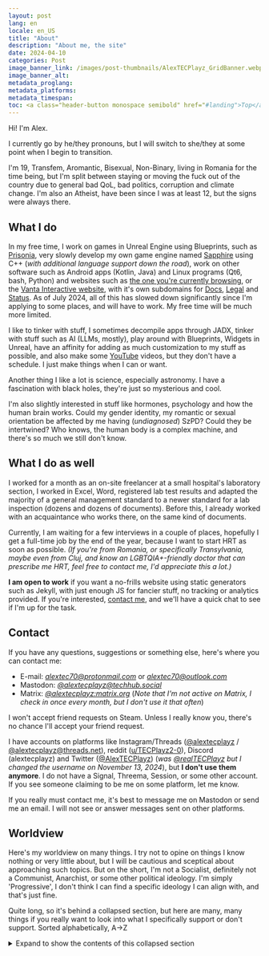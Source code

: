 ```yaml
---
layout: post
lang: en
locale: en_US
title: "About"
description: "About me, the site"
date: 2024-04-10
categories: Post
image_banner_link: /images/post-thumbnails/AlexTECPlayz_GridBanner.webp
image_banner_alt:
metadata_proglang:
metadata_platforms:
metadata_timespan:
toc: <a class="header-button monospace semibold" href="#landing">Top</a><br><a class="header-button monospace semibold" href="#what-i-do">What I do</a><br><a class="header-button monospace semibold" href="#what-i-do-as-well">What I do as well</a><br><a class="header-button monospace semibold" href="#contact">Contact</a><br><a class="header-button monospace semibold" href="#worldview">Worldview</a>
---
```


Hi! I'm Alex.

I currently go by he/they pronouns, but I will switch to she/they at some point when I begin to transition.

I'm 19, Transfem, Aromantic, Bisexual, Non-Binary, living in Romania for the time being, but I'm split between staying or moving the fuck out of the country due to general bad QoL, bad politics, corruption and climate change. I'm also an Atheist, have been since I was at least 12, but the signs were always there.

## What I do

In my free time, I work on games in Unreal Engine using Blueprints, such as [Prisonia](https://vantainteractive.com/en/games/Prisonia), very slowly develop my own game engine named [Sapphire](https://docs.vantainteractive.com/en/sapphire/) using C++ (*with additional language support down the road*), work on other software such as Android apps (Kotlin, Java) and Linux programs (Qt6, bash, Python) and websites such as [the one you're currently browsing](alextecplayz.github.io), or the [Vanta Interactive website](https://vantainteractive.com), with it's own subdomains for [Docs](https://docs.vantainteractive.com), [Legal](https://legal.vantainteractive.com) and [Status](https://status.vantainteractive.com). As of July 2024, all of this has slowed down significantly since I'm applying to some places, and will have to work. My free time will be much more limited.

I like to tinker with stuff, I sometimes decompile apps through JADX, tinker with stuff such as AI (LLMs, mostly), play around with Blueprints, Widgets in Unreal, have an affinity for adding as much customization to my stuff as possible, and also make some [YouTube](https://youtube.com/@alextecplaz) videos, but they don't have a schedule. I just make things when I can or want.

Another thing I like a lot is science, especially astronomy. I have a fascination with black holes, they're just so mysterious and cool.

I'm also slightly interested in stuff like hormones, psychology and how the human brain works. Could my gender identity, my romantic or sexual orientation be affected by me having (*undiagnosed*) SzPD? Could they be intertwined? Who knows, the human body is a complex machine, and there's so much we still don't know.

## What I do as well

I worked for a month as an on-site freelancer at a small hospital's laboratory section, I worked in Excel, Word, registered lab test results and adapted the majority of a general management standard to a newer standard for a lab inspection (dozens and dozens of documents). Before this, I already worked with an acquaintance who works there, on the same kind of documents.

Currently, I am waiting for a few interviews in a couple of places, hopefully I get a full-time job by the end of the year, because I want to start HRT as soon as possible. *(If you're from Romania, or specifically Transylvania, maybe even from Cluj, and know an LGBTQIA+-friendly doctor that can prescribe me HRT, feel free to contact me, I'd appreciate this a lot.)*

**I am open to work** if you want a no-frills website using static generators such as Jekyll, with just enough JS for fancier stuff, no tracking or analytics provided. If you're interested, [contact me](#contact), and we'll have a quick chat to see if I'm up for the task.

## Contact
If you have any questions, suggestions or something else, here's where you can contact me:
- E-mail: [*alextec70@protonmail.com*](mailto:alextec70@protonmail.com) or [*alextec70@outlook.com*](mailto:alextec70@outlook.com)
- Mastodon: [*@alextecplayz@techhub.social*](https://techhub.social/@AlexTECPlayz)
- Matrix: [*@alextecplayz:matrix.org*](https://matrix.to/#/@alextecplayz:matrix.org) (*Note that I'm not active on Matrix, I check in once every month, but I don't use it that often*)

I won't accept friend requests on Steam. Unless I really know you, there's no chance I'll accept your friend request.

I have accounts on platforms like Instagram/Threads ([@alextecplayz](https://instagram.com/alextecplayz) / [@alextecplayz@threads.net](https://threads.net/alextecplayz)), reddit ([u/TECPlayz2-0](https://new.reddit.com/user/TECPlayz2-0)), Discord (alextecplayz) and Twitter ([@AlexTECPlayz](https://twitter.com/AlexTECPlayz)) (*was [@realTECPlayz](https://web.archive.org/web/20230320004115/twitter.com/realTECPlayz) but I changed the username on November 13, 2024*), but **I don't use them anymore**. I do not have a Signal, Threema, Session, or some other account. If you see someone claiming to be me on some platform, let me know.

If you really must contact me, it's best to message me on Mastodon or send me an email. I will not see or answer messages sent on other platforms.

## Worldview

Here's my worldview on many things. I try not to opine on things I know nothing or very little about, but I will be cautious and sceptical about approaching such topics. But on the short, I'm not a Socialist, definitely not a Communist, Anarchist, or some other political ideology. I'm simply 'Progressive', I don't think I can find a specific ideology I can align with, and that's just fine.

Quite long, so it's behind a collapsed section, but here are many, many things if you really want to look into what I specifically support or don't support. Sorted alphabetically, A->Z

<details class="details">
  <summary style="">Expand to show the contents of this collapsed section</summary>
  
<table>
  <thead>
    <tr>
      <th><strong>My stance</strong></th>
      <th><strong>Measure, something specific, law, right, etc.</strong></th>
      <th><strong>Description to explain why (optional)</strong></th>
    </tr>
  </thead>
  <tbody>
    <tr>
      <td><strong>IMPARTIAL</strong></td>
      <td>ACAB</td>
      <td>To suggest, or to generalize, that “All Cops are Bastards” sucks fucking ass, and I don’t support this. There are some corrupt cops, and there are some good cops. Not everything’s so black and white.</td>
    </tr>
    <tr>
      <td><strong>AGAINST</strong></td>
      <td>Anarchism, Anarcho-$THING, Anarcho-communism, Stateless societies, anti-statism, liberationism</td>
      <td>Bahahaha! Oh, you’re serious? Bahahaha! Even the most basic, primitive human society has some form of governance similar to a state or government.</td>
    </tr>
    <tr>
      <td><strong>AGAINST</strong></td>
      <td>Authoritarianism</td>
      <td>Never. Under no circumstance is this good. I give some sceptical leeway for ‘benevolent dictators’. They’re still dictators and all, but sometimes I guess you have to take control of a country that’s gone too far off to bring it back to stability.</td>
    </tr>
    <tr>
      <td><strong>IMPARTIAL</strong></td>
      <td>Big companies, corporations, businesses.</td>
      <td>Big companies aren’t <em>inherently</em> bad. Big companies that become monopolies or oligopolies are bad, however.</td>
    </tr>
    <tr>
      <td><strong>AGAINST</strong></td>
      <td>‘Carbon capture’, ‘carbon credits’</td>
      <td>They’re a scam, and ineffective in the grand scale of things. Not to mention it’s GREENWASHING.</td>
    </tr>
    <tr>
      <td><strong>AGAINST</strong></td>
      <td>Cars</td>
      <td>Not a car abolitionist, though. Cars have their utility and own degree of freedom, but we’d have less of them if we had excellent public transport and trains.</td>
    </tr>
    <tr>
      <td><strong>FOR</strong></td>
      <td>CIA, FBI, NSA, intelligence agencies in general</td>
      <td>Fuck yeah, intelligence agencies are cool. Some secret programs need to exist for the sake of national and/or international security. <i class="italic">Oh, but look what $AGENCY did in the 80s, 90s, etc.</i> This isn't BECAUSE of the intelligence agency's existence. It's because some agencies get an ego and start operating way out of their legal limits, and there's no one to hold them accountable for their mistakes.<br><br>An intelligence agency is not inherently bad or evil. They can be massively helpful in exposing and leading to the arrest of organized crime groups, as history has proven time and time again. They can be massively helpful in protecting their country's interests, as is the case for the US, as history has proven time and time again.</td>
    </tr>
    <tr>
      <td><strong>AGAINST</strong></td>
      <td>Communism, Fascism, Nazism, any other ideology</td>
      <td>None of these are good. Fuck off. Shilling for the NK, CCP, URSS or being a tankie is the same.</td>
    </tr>
    <tr>
      <td><strong>AGAINST</strong></td>
      <td>Corruption, cronyism, nepotism</td>
      <td>Self-explanatory. I live in Romania, I see this on a daily basis, unfortunately.</td>
    </tr>
    <tr>
      <td><strong>FOR</strong></td>
      <td>Drug decriminalisation (e.g light drugs, marijuana)</td>
      <td>Sure, with the same laws as alcohol and tobacco. 18+, you shouldn’t smoke pot and drive, etc. I don’t support or promote drugs. Weed's not great, especially in high concentration.</td>
    </tr>
    <tr>
      <td><strong>FOR</strong></td>
      <td>FOSS, OSS, Closed-source, Source-available, etc.</td>
      <td>I’m not some hypocrite or some absolutist, however. Both FOSS and closed-source software have their advantages and disadvantages.</td>
    </tr>
    <tr>
      <td><strong>FOR</strong></td>
      <td>Free speech (NOT including Hate Speech)</td>
      <td><em>“Muh freedom to say the n-word, to be racist, nooo!”</em> Free speech good. Hate speech bad. Simple as.</td>
    </tr>
    <tr>
      <td><strong>FOR</strong></td>
      <td>Immigration, reducing overreach of immigration/customs agencies</td>
      <td>Agencies such as the US ICE and DHS have too much power. Lobotomize them, don’t abolish the agencies. General immigration and customs enforcement is needed, but what the ICE does is just way above their pay grade, and their department. Stick to airports and country borders, dipshits.</td>
    </tr>
    <tr>
      <td><strong>FOR</strong></td>
      <td>Increased education, healthcare funding</td>
      <td>Obvious. An educated and healthy population can’t be controlled through psyops, dumb conspiracy theories, radical politics. Percentage of religion and spirituality would also decrease, what a lovely bonus!</td>
    </tr>
    <tr>
      <td><strong>FOR</strong></td>
      <td>Increased state/government transparency</td>
      <td>No questions asked. We can’t keep funding secret projects, literal coups, dictatorships, unjustified wars, etc.</td>
    </tr>
    <tr>
      <td><strong>FOR</strong></td>
      <td>IP, Copyright law, Patents</td>
      <td>With the mention that patents shouldn’t forbid someone from doing the same thing, and IP should expire 10 years after creation, with the owner/creator of the IP being able to renew its IP ownership each 10 years, until they die, or pass of the IP to someone else. 50-70 years after the IP was made, it should enter into public domain, with no way of retraction or renewal.</td>
    </tr>
    <tr>
      <td><strong>IMPARTIAL</strong></td>
      <td>Kinks, kink-shaming</td>
      <td>I don't kink-shame <i>...out loud</i>. Look, I get general kinks, I'm fine with them, but there's a line between stuff that's cool and stuff that's objectionable, if not straight-up reprehensible. I'm sorry, but I will instantly block anyone that's into scat, piss, inflation, pooltoys, chastity, farts, vore, fatfur, pregnant sex, urethral play, sounding, macros and micros, blood, needle-play, guro, gore, diapers/ABDL, masochism, and obviously against incest, massive age gaps (e.g. 22 with 60) and anything illegal. Fuck off outta here with this stuff, it's horrible. What's worse is the people on Fedi that share this stuff without using ALT text, tags or just text that contains kink-related words that I can block - which means that occasionally I'll stumble upon some pooltoy, inflation or fatfur photo(s) on my timeline. I'll unfollow and possibly block both accounts involved, in such instances.</td>
    </tr>
    <tr>
      <td><strong>AGAINST</strong></td>
      <td>Mass surveillance (e.g. PRISM, Chat Control, IIS)</td>
      <td>Mass surveillance is an overwhelming no from me.</td>
    </tr>
    <tr>
      <td><strong>FOR</strong></td>
      <td>Measures against climate change</td>
      <td>Climate change is very real, very noticeable, and is here to stay. We need to urgently reduce our CO2 emissions, and remove some of the pollution from the atmosphere. This should have been done YEARS ago, DECADES, even, but the car and oil lobbies were/are too powerful.</td>
    </tr>
    <tr>
      <td><strong>FOR</strong></td>
      <td>Minority rights (LGBTQIA+, natives, etc.)</td>
      <td>Self-explanatory. Everyone is equal.</td>
    </tr>
    <tr>
      <td><strong>AGAINST</strong></td>
      <td>Nationalism, legionarism, etc.</td>
      <td>Yeah. Bad.</td>
    </tr>
    <tr>
      <td><strong>FOR</strong></td>
      <td>Nuclear, fusion, renewable, green energy.</td>
      <td>All-in for all of these. Nuclear is still very much a valid option, until we get very efficient and powerful green energy.</td>
    </tr>
    <tr>
      <td><strong>FOR</strong></td>
      <td>Polyamory</td>
      <td>Might seem strange to some, but yeah, I support polyamory. If it’s all consensual and legal, go for it if that’s your thing. Personally, I <em>could theoretically</em> fit in a poly relationship since I’m Aro, and generally I don’t care if I do a thing or not.</td>
    </tr>
    <tr>
      <td><strong>FOR</strong></td>
      <td>Private property, ownership, Stocks, Private equity</td>
      <td>If living in a world where Socialist principles are somewhat applied, private, cooperative and collective ownership CAN exist.</td>
    </tr>
    <tr>
      <td><strong>AGAINST</strong></td>
      <td>Project 2025</td>
      <td>Strongly opposed to this. It’s literally the new fascist manifesto.</td>
    </tr>
    <tr>
      <td><strong>FOR</strong></td>
      <td>Public healthcare, HRT, puberty blockers access</td>
      <td>Obvious. Privatized healthcare should still exist, but public healthcare should be more than enough for your average educated citizen, as per previous measure(s). HRT &amp; puberty blockers should be 12+, available freely under public healthcare.</td>
    </tr>
    <tr>
      <td><strong>AGAINST</strong></td>
      <td>Radical anticapitalism, or Radical anything</td>
      <td>No, just no.</td>
    </tr>
    <tr>
      <td><strong>IMPARTIAL</strong></td>
      <td>Radicalism (radical vs gradual change)</td>
      <td>I usually prefer gradual change.</td>
    </tr>
    <tr>
      <td><strong>AGAINST</strong></td>
      <td>Refusal to work, work abolitionism, critique of work, anti-work</td>
      <td>Let me guess, you’re a “wage slave”? You don’t like to work? However, I wouldn’t want someone to be forced to work 40+ years of their life just to afford a house or something. I think 10-20 years of work should earn you enough to buy an apartment or a house that can fit a family.</td>
    </tr>
    <tr>
      <td><strong>AGAINST</strong></td>
      <td>Right-wing libertarianism</td>
      <td>Trust me bro, it’ll work this time! If we add $CRYPTO, $NFT, $AI or $BUZZWORD into this, it’ll be the best thing ever! Bahahaha!</td>
    </tr>
    <tr>
      <td><strong>FOR</strong></td>
      <td>Separation of Church and State</td>
      <td>Religion should be private.</td>
    </tr>
    <tr>
      <td><strong>FOR</strong></td>
      <td>Socialism</td>
      <td>I usually stand by socialist ideas, as long as they don’t undermine democracy or a mixed economic model that has the best of both socialism and capitalism. You can have a fair and equitable society even with some capitalism sprinkled in. I, however, am not a Socialist.</td>
    </tr>
    <tr>
      <td><strong>FOR</strong></td>
      <td>Space research, exploration</td>
      <td>All-in on space exploration and research. Black Holes fascinate me. I need to know MORE.</td>
    </tr>
    <tr>
      <td><strong>FOR</strong></td>
      <td>State/Govt. overseeing and somewhat controlling the economy</td>
      <td>In order to prevent inflation, crashes, crises, and crypto bros, stocks, companies abusing the ‘free’ market.</td>
    </tr>
    <tr>
      <td><strong>AGAINST</strong></td>
      <td>Targeted Wars (e.g against Palestinians)</td>
      <td>Self-explanatory. Targeted wars are stupid.</td>
    </tr>
    <tr>
      <td><strong>FOR</strong></td>
      <td>Universal Basic Income (UBI)</td>
      <td>No comment.</td>
    </tr>
    <tr>
      <td><strong>AGAINST</strong></td>
      <td>Unschooling, especially radical unschooling</td>
      <td><strong>Unschooling can be detrimental to your child’s education.</strong> A proper curriculum cannot be replaced by simply giving your child a device and letting them choose what to learn. Some argue against conformity, suggesting that children shouldn’t have to follow classroom norms, especially those with ADHD. However, learning to adapt to societal expectations is essential for functioning in society. While there are exceptions for neurodivergent children, it’s crucial to ensure they receive a structured education, whether through Special Ed Schools or homeschooling with a proper curriculum and qualified teachers, rather than relying on apps or unqualified ‘educators’. Some may claim that real-life experiences, like grocery shopping, can teach valuable skills. However, foundational subjects like math should be taught in a structured environment, building on what they learn in school. <br><br> <strong>Research shows that unschooled children often perform worse than their peers who follow a structured curriculum in key areas like reading, writing, and math.</strong> <a href="https://files.eric.ed.gov/fulltext/EJ1363975.pdf">American Families’ Attitudes to Unschooling - A National Survey</a> <br><br> Studies indicate that unschooling does not consistently provide equitable educational experiences. For instance, Martin-Chang et al. (2011) found that children educated without structured lesson plans performed worse than those in public schools. <br><br> The notion that children shouldn’t learn subjects they dislike, such as math, is misguided. A basic education, including math, language, history, and science, is essential. These subjects cannot be replaced by informal experiences or apps; they should complement formal education. <br><br> Proposing to abolish education systems is a privileged stance. Instead of discarding them, we should work towards reforming and improving these systems for everyone. <br><br> Radical unschooling advocates often misunderstand the role of education. It’s vital to ensure children receive proper instruction, especially in critical developmental periods. If you believe your education system is lacking, advocate for change rather than abandonment. <br><br> <strong>Be cautious of radical unschoolers; their approach may not be in your child’s best interest.</strong> I hope the trend of unschooling fades away in favor of more effective educational practices.</td>
    </tr>
    <tr>
      <td><strong>IMPARTIAL</strong></td>
      <td>Wars (general wars)</td>
      <td>Most wars are unnecessary.</td>
    </tr>
    <tr>
      <td><strong>FOR</strong></td>
      <td>Wealth redistribution</td>
      <td>If person or company have more than $100m value or assets, increase tax and distribute excess towards programs or departments of the government’s choosing - exception being the Army or intelligence agencies, those shouldn’t be funded from this.</td>
    </tr>
    <tr>
      <td><strong>FOR</strong></td>
      <td>Work Unions</td>
      <td>Work unions are always needed, in any sector, regardless if $EMPLOYER is good or bad, or if $REGIME/$IDEOLOGY supposedly doesn’t need unions.</td>
    </tr>
  </tbody>
</table>

</details>
